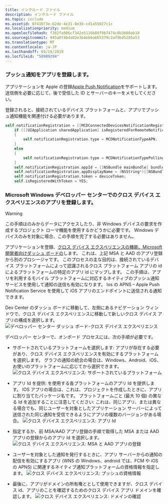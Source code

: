 ```yaml
---
title: インクルード ファイル
description: インクルード ファイル
ms.topic: include
ms.assetid: 0741073e-62de-4e31-8e3b-cd1a55027c1c
ms.localizationpriority: medium
ms.openlocfilehash: f302fa886cf342e5116b88f9b7474c0b3660ab18
ms.sourcegitcommit: 945a0f4bda02e3b4eb9a665379c2af9bd5285a53
ms.translationtype: MT
ms.contentlocale: ja-JP
ms.lasthandoff: 04/18/2019
ms.locfileid: "58909294"
---
```

### <a name="register-your-app-for-push-notifications"></a>プッシュ通知をアプリを登録します。

アプリケーションを Apple の登録[Apple Push Notification](https://developer.apple.com/notifications/)をサポートします。 送信側を必要に応じて、後で受信した ID とサーバーのキーをメモしてください。

登録されると、接続されているデバイス プラットフォームと、アプリでプッシュ通知機能を関連付ける必要があります。

```ObjectiveC
self.notificationRegistration = [[MCDConnectedDevicesNotificationRegistration alloc] init];
    if ([[UIApplication sharedApplication] isRegisteredForRemoteNotifications])
    {
        self.notificationRegistration.type = MCDNotificationTypeAPN;
    }
    else
    {
        self.notificationRegistration.type = MCDNotificationTypePolling;
    }
    self.notificationRegistration.appId = [[NSBundle mainBundle] bundleIdentifier];
    self.notificationRegistration.appDisplayName = (NSString*)[[NSBundle mainBundle] objectForInfoDictionaryKey:@"CFBundleDisplayName"];
    self.notificationRegistration.token = deviceToken;
    self.isRegisteredWithToken = YES;
```

### <a name="register-your-app-in-microsoft-windows-dev-center-for-cross-device-experiences"></a>Microsoft Windows デベロッパー センターでのクロス デバイス エクスペリエンスのアプリを登録します。

> [!WARNING]
> この手順はのみからデータにアクセスしたり、非 Windows デバイスの要求を作成するプロジェクト ローマ機能を使用するかどうかに必要です。 Windows デバイスのみを対象に場合、この手順を完了する必要はありません。

アプリケーションを登録、[クロス デバイス エクスペリエンスの機能、Microsoft 開発者向けダッシュ ボードの](https://developer.microsoft.com/dashboard/crossplatform/web)します。 これは、上記 MSA と AAD のアプリ登録から別のプロシージャです。 このプロセスの主な目的は、接続されているデバイス プラットフォームによって認識されるクロス プラットフォーム アプリの id によるプラットフォームの特定のアプリ id にマップします。 この手順は、アプリを利用するモバイル プラットフォームに対応するネイティブのプッシュ通知サービスを使用して通知の送信も有効になります。 Ios の APNS – Apple Push Notification Service を使用して iOS アプリのエンドポイントに送信される通知できます。

Dev Center のダッシュ ボードに移動して、左側にあるナビゲーション ウィンドウで、クロス デバイス エクスペリエンスに移動して新しいクロス デバイス アプリの構成を選択します。
![デベロッパー センター ダッシュ ボード-クロス デバイス エクスペリエンス](../../notifications/media/dev_center_portal/dev_center_portal_1_overview.png)

デベロッパー センターで、オンボード プロセスには、次の手順が必要です。

* サポートされているプラットフォームを選択します: アプリが存在する必要があり、クロス デバイス エクスペリエンスを有効にするプラットフォームを選択します。 グラフの通知の統合の場合は、Windows、Android、iOS、お使いのプラットフォームに応じてから選択できます。 ![クロス デバイス エクスペリエンス: サポートされているプラットフォーム](../../notifications/media/dev_center_portal/dev_center_portal_2_supported_platforms.png)

* アプリ Id を提供: を使用する各プラットフォームのアプリ Id を提供します。 IOS アプリの場合は、これは、プロジェクトを作成したときに、アプリに割り当てたパッケージ名です。 プラットフォームごと (最大 10 個) の異なる Id を追加することに注意してください: これは、同じアプリ、または異なる場合でも、同じユーザーを対象としたアプリケーション サーバーによって送信された同じ通知を受信できるようにアプリの複数のバージョンがある場合。 ![クロス デバイス エクスペリエンス: アプリ Id](../../notifications/media/dev_center_portal/dev_center_portal_3_app_ids.png)

* 指定するか、前 MSA/AAD アプリ登録の手順で取得した MSA または AAD アプリの登録からのアプリ Id を選択します。 ![クロス デバイス エクスペリエンス: MSA と AAD アプリの登録](../../notifications/media/dev_center_portal/dev_center_portal_4_msa_aad_connections.png)

* ユーザーを対象とした通知を発行するときに、アプリ サーバーからの通知の配信を有効にするアプリ (WNS の Windows、android では、FCM や iOS の APNS) に関連するネイティブ通知プラットフォームの資格情報を指定します。 ![クロス デバイス エクスペリエンス: プッシュの資格情報](../../notifications/media/dev_center_portal/dev_center_portal_5_push_credentials.png)

* 最後に、アプリがドメインの所有権ととして使用できますが、クロス デバイス id、アプリのことを確認するためのクロス デバイス アプリ ドメインを確認します。 ![クロス デバイス エクスペリエンス: ドメインの確認](../../notifications/media/dev_center_portal/dev_center_portal_6_domain_verification.png)
